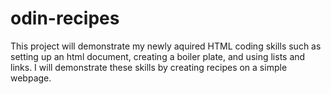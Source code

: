# odin-recipes
This project will demonstrate my newly aquired HTML coding skills such as setting up an html document, creating a boiler plate, and using lists and links. I will demonstrate these skills by creating recipes on a simple webpage.